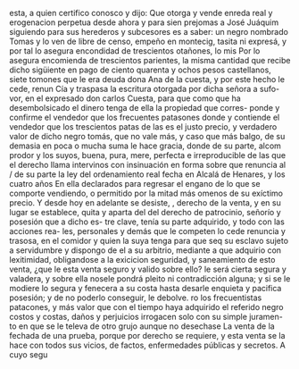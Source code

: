 esta, a quien certifico conosco y dijo: Que otorga y vende
enreda real y erogenacion perpetua desde ahora y para sien
prejomas a José Juáquim siguiendo para sus herederos y
subcesores es a saber: un negro nombrado Tomas y lo ven de
libre de censo, empeño en montecig, tasita ni expresá, y por
tal lo asegura encondidad de trescientos otañones, lo mis
Por lo asegura encomienda de trescientos parientes, la misma cantidad que recibe dicho sigüiente en pago de ciento quarenta y ochos pesos castellanos, siete tomones que le era deuda dona Ana de la cuesta, y por este hecho le cede, renun
Cía y traspasa la escritura otorgada por dicha señora a sufo-
vor, en el expresado don carlos Cuesta, para que como que ha
desembolsicado el dinero tenga de ella la propiedad que corres-
ponde y confirme el vendedor que los frecuentes patasones
donde y contiende el vendedor que los trescientos patas de las es el justo precio, y verdadero valor de dicho negro tomás, que no vale más, y caso que más balgo, de su demasia en poca o mucha suma le hace gracia, donde de su parte, alcom
prodor y los suyos, buena, pura, mere, perfecta e irreproducible de las que el derecho llama intervinos con insinuación en forma sobre que renuncia al / de su parte la ley del ordenamiento real fecha en Alcalá de Henares, y los cuatro años
En ella declarados para regresar el engano de lo que se comporte vendiendo, o permitido por la mitad más omenos de su exíctimo precio. Y desde hoy en adelante se desiste, , derecho de la venta, y en su lugar se establece, quita y aparta del
del derecho de patrocinio, señorío y posesión que a dicho es-
tre clave, tenía su parte adquirido, y todo con las acciones rea-
les, personales y demás que le competen lo cede renuncia y
trasosa, en el comidor y quien la suya tenga para que seq
su esclavo sujeto a servidumbre y dispongo de el a su arbitrio, mediante a que adquirio con lexitimidad, obligandose a la exicicion seguridad, y saneamiento de esto venta, ¿que le esta venta seguro y valido sobre ello?
le será cierta segura y valadera, y sobre ella nosele pondrá pleito ni contradicción alguna; y si se le modiere lo segura y fenecera a su costa hasta desarle enquieta y pacifica posesión; y de no poderlo conseguir, le debolve.
ro los frecuentistas patacones, y más valor que con el tiempo haya adquirido el referido negro costos y costas, daños y perjuicios irrogacen solo con su simple juramen- to en que se le televa de otro grujo aunque no desechase
La venta de la fechada de una prueba, porque por derecho se requiere, y esta venta se la hace con todos sus vicios, de factos, enfermedades públicas y secretos. A cuyo segu